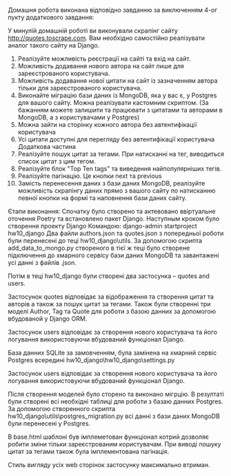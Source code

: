 Домашня робота виконана відповідно завданню за виключенням 4-ог пукту додаткового завдання:

У минулій домашній роботі ви виконували скрапінг сайту http://quotes.toscrape.com.
Вам необхідно самостійно реалізувати аналог такого сайту на Django.
1.	Реалізуйте можливість реєстрації на сайті та вхід на сайт.
2.	Можливість додавання нового автора на сайт лише для зареєстрованого користувача.
3.	Можливість додавання нової цитати на сайт із зазначенням автора тільки для зареєстрованого користувача.
4.	Виконайте міграцію бази даних із MongoDB, яка у вас є, у Postgres для вашого сайту. Можна реалізувати кастомним скриптом. (За бажанням можете залишити та працювати з цитатами та авторами в MongoDB, а з користувачами у Postgres)
5.	Можна зайти на сторінку кожного автора без автентифікації користувача
6.	Усі цитати доступні для перегляду без автентифікації користувача
Додаткова частина
1.	Реалізуйте пошук цитат за тегами. При натисканні на тег, виводиться список цитат з цим тегом.
2.	Реалізуйте блок "Top Ten tags" та виведення найпопулярніших тегів.
3.	Реалізуйте пагінацію. Це кнопки next та previous
4.	Замість перенесення даних з бази даних MongoDB, реалізуйте можливість скрапінгу даних прямо з вашого сайту по натисканню певної кнопки на формі та наповнення бази даних сайту.
   
Єтапи виконання:
Спочатку було створено та актевовано ввіртуальне оточення Poetry та встановлено пакет Django.
Наступным кроком було створення проекту Django Командою:
	django-admin startproject hw10_django
Два файли authors.json та quotes.json з попередньої роботи були перенесені до теці hw10_django\utils. За допомогою скрипта add_data_to_mongo.py створеного в тієї ж теці  було створене підключення до хмарного  сервісу бази даних MongoDB та завантажені усі данні з файлів .json.

Потім в теці hw10_django були створені два застосунка – quotes and users.

Застосунок quotes відповідає за відображення та створення цитат та авторів а також за пошук цитат за тегами. Також були створенні три моделі Author, Tag та Quote для роботи з базою данних за допомогою вбудованой у Django ORM.

Застосунок  users відповідає за створення нового користувача та його логування використовуючи вбудований функціонал Django.

База данних SQLite за замовченням, була замінена на хмарний сервіс Postgres всередині hw10_django\hw10_django\settings.py

Застосунок  users відповідає за створення нового користувача та його логування використовуючи вбудований функціонал Django.

Після створення моделей було сторено та виконано мігрцію. В резултаті були створені всі необхідні таблиці для роботи з базаю данних Postgres.
За допомогою створенного скрипта hw10_django\utils\postgres_migration.py всі данні з бази даних MongoDB були перенесені у  Postgres. 

В base.html шаблоні був імплеметован функціонал котрий дозволяє робити зміни тільки зареєстрованим користувачам.
При виводі пошуку цитат за тегами також була імплементована пагінація.

Стиль вигляду усіх web сторінок застосунку максимально втриман.

